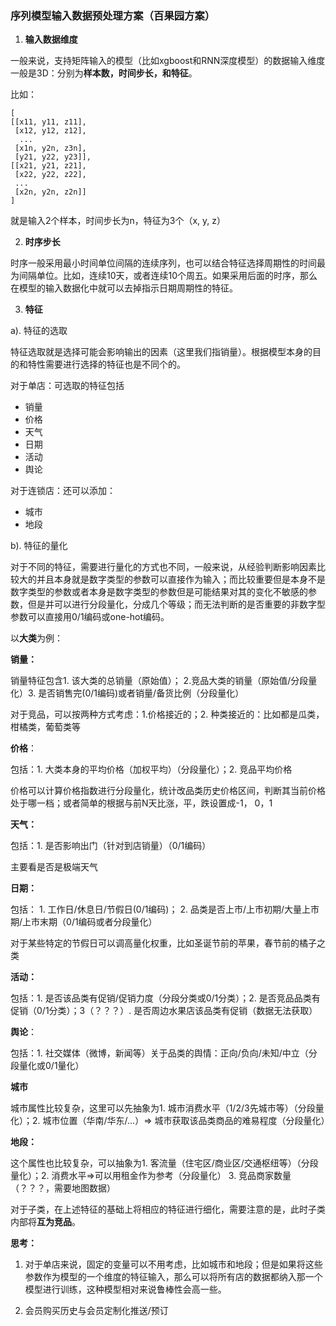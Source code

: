 ### 序列模型输入数据预处理方案（百果园方案）

1. **输入数据维度**

  一般来说，支持矩阵输入的模型（比如xgboost和RNN深度模型）的数据输入维度一般是3D：分别为**样本数，时间步长，和特征**。

比如：

```
[
[[x11, y11, z11],
 [x12, y12, z12],
  ...
 [x1n, y2n, z3n],
 [y21, y22, y23]],
[[x21, y21, z21],
 [x22, y22, z22],
 ...
 [x2n, y2n, z2n]]
]
```

就是输入2个样本，时间步长为n，特征为3个（x, y, z）

2. **时序步长**

  时序一般采用最小时间单位间隔的连续序列，也可以结合特征选择周期性的时间最为间隔单位。比如，连续10天，或者连续10个周五。如果采用后面的时序，那么在模型的输入数据化中就可以去掉指示日期周期性的特征。

3. **特征**

a). 特征的选取

特征选取就是选择可能会影响输出的因素（这里我们指销量）。根据模型本身的目的和特性需要进行选择的特征也是不同个的。

对于单店：可选取的特征包括

- 销量
- 价格
- 天气
- 日期
- 活动
- 舆论

对于连锁店：还可以添加：

- 城市
- 地段

b). 特征的量化

对于不同的特征，需要进行量化的方式也不同，一般来说，从经验判断影响因素比较大的并且本身就是数字类型的参数可以直接作为输入；而比较重要但是本身不是数字类型的参数或者本身是数字类型的参数但是可能结果对其的变化不敏感的参数，但是并可以进行分段量化，分成几个等级；而无法判断的是否重要的非数字型参数可以直接用0/1编码或one-hot编码。

以**大类**为例：

**销量：**

销量特征包含1. 该大类的总销量（原始值）； 2.竞品大类的销量（原始值/分段量化）3. 是否销售完(0/1编码)或者销量/备货比例（分段量化）

对于竞品，可以按两种方式考虑：1.价格接近的；2. 种类接近的：比如都是瓜类，柑橘类，葡萄类等

**价格**：

包括：1. 大类本身的平均价格（加权平均）（分段量化）；2. 竞品平均价格

价格可以计算价格指数进行分段量化，统计改品类历史价格区间，判断其当前价格处于哪一档；或者简单的根据与前N天比涨，平，跌设置成-1， 0，1

**天气：**

包括：1. 是否影响出门（针对到店销量）（0/1编码）

主要看是否是极端天气

**日期：**

包括： 1. 工作日/休息日/节假日(0/1编码)； 2. 品类是否上市/上市初期/大量上市期/上市末期（0/1编码或者分段量化）

对于某些特定的节假日可以调高量化权重，比如圣诞节前的苹果，春节前的橘子之类

**活动：**

 包括：1. 是否该品类有促销/促销力度（分段分类或0/1分类）；2. 是否竞品品类有促销（0/1分类）；3（？？？）. 是否周边水果店该品类有促销（数据无法获取）

**舆论**：

包括：1. 社交媒体（微博，新闻等）关于品类的舆情：正向/负向/未知/中立（分段量化或0/1量化）

**城市**

城市属性比较复杂，这里可以先抽象为1. 城市消费水平（1/2/3先城市等）（分段量化）；2. 城市位置（华南/华东/…）=> 城市获取该品类商品的难易程度（分段量化）

**地段：**

这个属性也比较复杂，可以抽象为1. 客流量（住宅区/商业区/交通枢纽等）（分段量化）；2. 消费水平=>可以用租金作为参考（分段量化） 3. 竞品商家数量（？？？，需要地图数据）



对于子类，在上述特征的基础上将相应的特征进行细化，需要注意的是，此时子类内部将**互为竞品**。



**思考：**

1. 对于单店来说，固定的变量可以不用考虑，比如城市和地段；但是如果将这些参数作为模型的一个维度的特征输入，那么可以将所有店的数据都纳入那一个模型进行训练，这种模型相对来说鲁棒性会高一些。

2. 会员购买历史与会员定制化推送/预订

